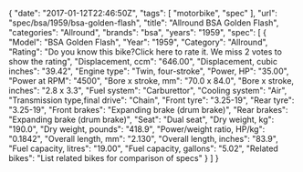{
    "date": "2017-01-12T22:46:50Z",
    "tags": [
        "motorbike",
        "spec"
    ],
    "url": "spec\/bsa\/1959\/bsa-golden-flash",
    "title": "Allround BSA Golden Flash",
    "categories": "Allround",
    "brands": "bsa",
    "years": "1959",
    "spec": [
        {
            "Model": "BSA Golden Flash",
            "Year": "1959",
            "Category": "Allround",
            "Rating": "Do you know this bike?Click here to rate it. We miss 2 votes to show the rating",
            "Displacement, ccm": "646.00",
            "Displacement, cubic inches": "39.42",
            "Engine type": "Twin, four-stroke",
            "Power, HP": "35.00",
            "Power at RPM": "4500",
            "Bore x stroke, mm": "70.0 x 84.0",
            "Bore x stroke, inches": "2.8 x 3.3",
            "Fuel system": "Carburettor",
            "Cooling system": "Air",
            "Transmission type,final drive": "Chain",
            "Front tyre": "3.25-19",
            "Rear tyre": "3.25-19",
            "Front brakes": "Expanding brake (drum brake)",
            "Rear brakes": "Expanding brake (drum brake)",
            "Seat": "Dual seat",
            "Dry weight, kg": "190.0",
            "Dry weight, pounds": "418.9",
            "Power\/weight ratio, HP\/kg": "0.1842",
            "Overall length, mm": "2.130",
            "Overall length, inches": "83.9",
            "Fuel capacity, litres": "19.00",
            "Fuel capacity, gallons": "5.02",
            "Related bikes": "List related bikes for comparison of specs"
        }
    ]
}